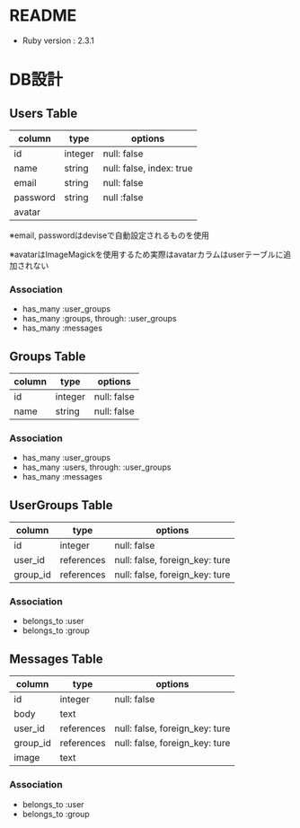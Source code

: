 # README

- Ruby version : 2.3.1

# DB設計

## Users Table

|column|type|options|
|------|----|-------|
|id|integer|null: false|
|name|string|null: false, index: true|
|email|string|null: false|
|password|string|null :false|
|avatar|||

※email, passwordはdeviseで自動設定されるものを使用

※avatarはImageMagickを使用するため実際はavatarカラムはuserテーブルに追加されない

### Association

- has_many :user_groups
- has_many :groups, through: :user_groups
- has_many :messages



## Groups Table

|column|type|options|
|------|----|-------|
|id|integer|null: false|
|name|string|null: false|

### Association

- has_many :user_groups
- has_many :users, through: :user_groups
- has_many :messages



## UserGroups Table

|column|type|options|
|------|----|-------|
|id|integer|null: false|
|user_id|references|null: false, foreign_key: ture|
|group_id|references|null: false, foreign_key: ture|

### Association

- belongs_to :user
- belongs_to :group



## Messages Table

|column|type|options|
|------|----|-------|
|id|integer|null: false|
|body|text|
|user_id|references|null: false, foreign_key: ture|
|group_id|references|null: false, foreign_key: ture|
|image|text||

### Association

- belongs_to :user
- belongs_to :group
